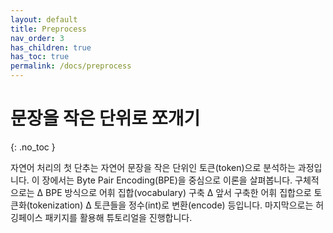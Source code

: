 ```yaml
---
layout: default
title: Preprocess
nav_order: 3
has_children: true
has_toc: true
permalink: /docs/preprocess
---
```


# 문장을 작은 단위로 쪼개기
{: .no_toc }

자연어 처리의 첫 단추는 자연어 문장을 작은 단위인 토큰(token)으로 분석하는 과정입니다. 이 장에서는 Byte Pair Encoding(BPE)을 중심으로 이론을 살펴봅니다. 구체적으로는 ∆ BPE 방식으로 어휘 집합(vocabulary) 구축 ∆ 앞서 구축한 어휘 집합으로 토큰화(tokenization) ∆ 토큰들을 정수(int)로 변환(encode) 등입니다. 마지막으로는 허깅페이스 패키지를 활용해 튜토리얼을 진행합니다. 

